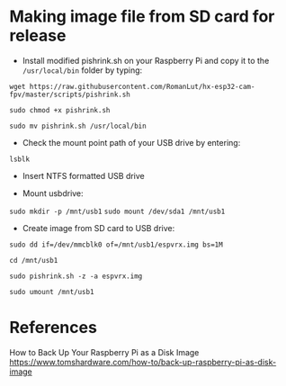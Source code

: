 
# Making image file from SD card for release

- Install modified pishrink.sh on your Raspberry Pi and copy it to the ```/usr/local/bin``` folder by typing: 

```wget https://raw.githubusercontent.com/RomanLut/hx-esp32-cam-fpv/master/scripts/pishrink.sh```

```sudo chmod +x pishrink.sh```

```sudo mv pishrink.sh /usr/local/bin```

- Check the mount point path of your USB drive by entering:

```lsblk```

- Insert NTFS formatted USB drive

- Mount usbdrive:

```sudo mkdir -p /mnt/usb1```
```sudo mount /dev/sda1 /mnt/usb1```

- Create image from SD card to USB drive:

```sudo dd if=/dev/mmcblk0 of=/mnt/usb1/espvrx.img bs=1M```

```cd /mnt/usb1```

```sudo pishrink.sh -z -a espvrx.img```

```sudo umount /mnt/usb1```

# References

How to Back Up Your Raspberry Pi as a Disk Image https://www.tomshardware.com/how-to/back-up-raspberry-pi-as-disk-image
